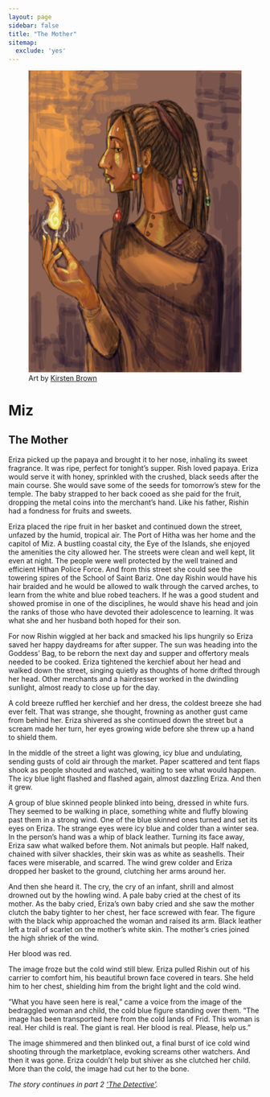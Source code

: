 ```yaml
---
layout: page
sidebar: false
title: "The Mother"
sitemap:
  exclude: 'yes'
---
```


<div class="row spotlight">
   <div class="small-12 large-12 spotlight-blurb right">
<figure>
   <img src="/images/misc/female-wizard.png" alt="Female Wizard by UnknownBinaries" class="left box-shadow biopic">
  <figcaption>Art by <a href="http://unknownbinaries.tumblr.com/">Kirsten Brown</a></figcaption>
</figure>
<h1>Miz</h1>
<h2 class="subheader">The Mother</h2>
<p>Eriza picked up the papaya and brought it to her nose, inhaling its sweet fragrance. It was ripe, perfect for tonight’s supper. Rish loved papaya. Eriza would serve it with honey, sprinkled with the crushed, black seeds after the main course. She would save some of the seeds for tomorrow’s stew for the temple. The baby strapped to her back cooed as she paid for the fruit, dropping the metal coins into the merchant’s hand. Like his father, Rishin had a fondness for fruits and sweets.</p> 

<p>Eriza placed the ripe fruit in her basket and continued down the street, unfazed by the humid, tropical air. The Port of Hitha was her home and the capitol of Miz. A bustling coastal city, the Eye of the Islands, she enjoyed the amenities the city allowed her. The streets were clean and well kept, lit even at night. The people were well protected by the well trained and efficient Hithan Police Force. And from this street she could see the towering spires of the School of Saint Bariz. One day Rishin would have his hair braided and he would be allowed to walk through the carved arches, to learn from the white and blue robed teachers. If he was a good student and showed promise in one of the disciplines, he would shave his head  and join the ranks of those who have devoted their adolescence to learning. It was what she and her husband both hoped for their son.</p> 

<p>For now Rishin wiggled at her back and smacked his lips hungrily so Eriza saved her happy daydreams for after supper. The sun was heading into the Goddess’ Bag, to be reborn the next day and supper and offertory meals needed to be cooked. Eriza tightened the kerchief about her head and walked down the street, singing quietly as thoughts of home drifted through her head. Other merchants and a hairdresser worked in the dwindling sunlight, almost ready to close up for the day.</p> 

<p>A cold breeze ruffled her kerchief and her dress, the coldest breeze she had ever felt. That was strange, she thought, frowning as another gust came from behind her. Eriza shivered as she continued down the street but a scream made her turn, her eyes growing wide before she threw up a hand to shield them.</p> 
<p>In the middle of the street a light was glowing, icy blue and undulating, sending gusts of cold air through the market. Paper scattered and tent flaps shook as people shouted and watched, waiting to see what would happen. The icy blue light flashed and flashed again, almost dazzling Eriza. And then it grew.</p> 

<p>A group of blue skinned people blinked into being, dressed in white furs. They seemed to be walking in place, something white and fluffy blowing past them in a strong wind. One of the blue skinned ones turned and set its eyes on Eriza. The strange eyes were icy blue and colder than a winter sea. In the person’s hand was a whip of black leather. Turning its face away, Eriza saw what walked before them. Not animals but people. Half naked, chained with silver shackles, their skin was as white as seashells. Their faces were miserable, and scarred. The wind grew colder and Eriza dropped her basket to the ground, clutching her arms around her.</p> 

<p>And then she heard it. The cry, the cry of an infant, shrill and almost drowned out by the howling wind. A pale baby cried at the chest of its mother. As the baby cried, Eriza’s own baby cried and she saw the mother clutch the baby tighter to her chest, her face screwed with fear. The figure with the black whip approached the woman and raised its arm. Black leather left a trail of scarlet on the mother’s white skin. The mother’s cries joined the high shriek of the wind.</p> 

<p>Her blood was red.</p> 

<p>The image froze but the cold wind still blew. Eriza pulled Rishin out of his carrier to comfort him, his beautiful brown face covered in tears. She held him to her chest, shielding him from the bright light and the cold wind.</p> 

<p>”What you have seen here is real,” came a voice from the image of the bedraggled woman and child, the cold blue figure standing over them. “The image has been transported here from the cold lands of Frid. This woman is real. Her child is real. The giant is real. Her blood is real. Please, help us.”</p> 

<p>The image shimmered and then blinked out, a final burst of ice cold wind shooting through the marketplace, evoking screams other watchers. And then it was gone. Eriza couldn’t help but shiver as she clutched her child. More than the cold, the image had cut her to the bone.</p> 
<p><em>The story continues in part 2 <a href="https://backthatelfup.com/extras/fiction/the-detective/">'The Detective'</a>.</em></p>	  
   </div>
   </div>